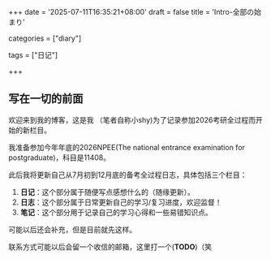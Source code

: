 +++
date = '2025-07-11T16:35:21+08:00'
draft = false
title = 'Intro-全部の始まり'

categories = ["diary"]

tags = ["日记"]

+++

## 写在一切的前面

欢迎来到我的博客，这是我 （笔者自称小shy)为了记录参加2026考研全过程而开始的新栏目。

我准备参加今年年底的2026NPEE(The national entrance examination for postgraduate)，科目是11408。

此后我将更新自己从7月初到12月底的备考全过程日志，具体包括三个栏目：

1. **日记**：这个部分属于随便写点感想什么的（随缘更新）。
2. **日志**：这个部分属于日常更新自己的学习/复习进度，欢迎监督！
3. **笔记**：这个部分用于记录自己的学习心得和一些易错知识点。

可能以后还会补充，但是目前就先这样。

联系方式可能以后会留一个收信的邮箱，这里打一个(**TODO**)（笑
